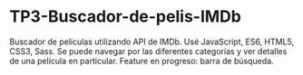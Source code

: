 # TP3-Buscador-de-pelis-IMDb
Buscador de películas utilizando API de IMDb. Usé JavaScript, ES6, HTML5, CSS3, Sass.
Se puede navegar por las diferentes categorías y ver detalles de una película en particular.
Feature en progreso: barra de búsqueda.
